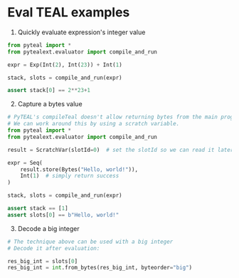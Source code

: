 # Eval TEAL examples

1. Quickly evaluate expression's integer value
```python
from pyteal import *
from pytealext.evaluator import compile_and_run

expr = Exp(Int(2), Int(23)) + Int(1)

stack, slots = compile_and_run(expr)

assert stack[0] == 2**23+1
```

2. Capture a bytes value
```python
# PyTEAL's compileTeal doesn't allow returning bytes from the main program
# We can work around this by using a scratch variable.
from pyteal import *
from pytealext.evaluator import compile_and_run

result = ScratchVar(slotId=0)  # set the slotId so we can read it later

expr = Seq(
    result.store(Bytes("Hello, world!")),
    Int(1)  # simply return success
)

stack, slots = compile_and_run(expr)

assert stack == [1]
assert slots[0] == b"Hello, world!"
```

3. Decode a big integer
```python
# The technique above can be used with a big integer
# Decode it after evaluation:

res_big_int = slots[0]
res_big_int = int.from_bytes(res_big_int, byteorder="big")
```